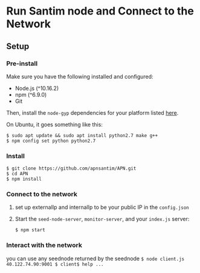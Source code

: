 # Run Santim node and Connect to the Network

## Setup

### Pre-install

Make sure you have the following installed and configured:
* Node.js (^10.16.2)
* npm (^6.9.0)
* Git

Then, install the `node-gyp` dependencies for your platform listed [here](https://www.npmjs.com/package/node-gyp#installation).

On Ubuntu, it goes something like this:
```
$ sudo apt update && sudo apt install python2.7 make g++
$ npm config set python python2.7
```

### Install

```
$ git clone https://github.com/apnsantim/APN.git
$ cd APN
$ npm install
```

### Connect to the network

1. set up externalIp and internalIp to be your public IP in the `config.json`

2. Start the `seed-node-server`, `monitor-server`, and your `index.js` server:

    ```
    $ npm start
    ```

### Interact with the network
you can use any seednode returned by the seednode
    ```
    $ node client.js 40.122.74.90:9001
    $ client$ help
    ...
    ```
